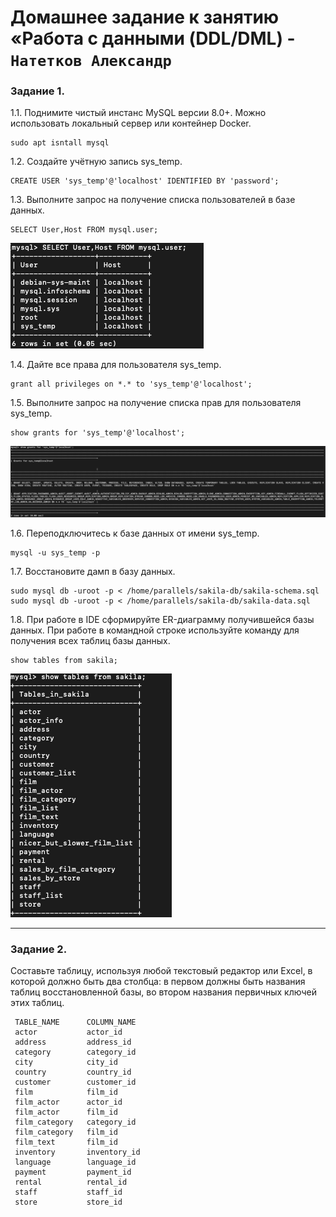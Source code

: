 # Домашнее задание к занятию «Работа с данными (DDL/DML) - `Натетков Александр`


### Задание 1. 

1.1. Поднимите чистый инстанс MySQL версии 8.0+. Можно использовать локальный сервер или контейнер Docker.
```
sudo apt isntall mysql
```
1.2. Создайте учётную запись sys_temp.
```
CREATE USER 'sys_temp'@'localhost' IDENTIFIED BY 'password';
```
1.3. Выполните запрос на получение списка пользователей в базе данных.
```
SELECT User,Host FROM mysql.user;
```
![Скриншот-1](https://github.com/karapuze/gitlab-hw/blob/main/img/Снимок%20экрана%202023-11-01%20в%2010.40.42.png)

1.4. Дайте все права для пользователя sys_temp.
```
grant all privileges on *.* to 'sys_temp'@'localhost';
```
1.5. Выполните запрос на получение списка прав для пользователя sys_temp.
```
show grants for 'sys_temp'@'localhost';
```
![Скриншот-1](https://github.com/karapuze/gitlab-hw/blob/main/img/Снимок%20экрана%202023-11-01%20в%2010.48.54.png)

1.6. Переподключитесь к базе данных от имени sys_temp.
```
mysql -u sys_temp -p
```
1.7. Восстановите дамп в базу данных.
```
sudo mysql db -uroot -p < /home/parallels/sakila-db/sakila-schema.sql sudo mysql db -uroot -p < /home/parallels/sakila-db/sakila-data.sql
```
1.8. При работе в IDE сформируйте ER-диаграмму получившейся базы данных. При работе в командной строке используйте команду для получения всех таблиц базы данных.
```
show tables from sakila;
```
![Скриншот-1](https://github.com/karapuze/gitlab-hw/blob/main/img/Снимок%20экрана%202023-11-01%20в%2014.28.56.png)

	

---

### Задание 2. 

Составьте таблицу, используя любой текстовый редактор или Excel, в которой должно быть два столбца: в первом должны быть названия таблиц восстановленной базы, во втором названия первичных ключей этих таблиц.

```
 TABLE_NAME    	 COLUMN_NAME  
 actor         	 actor_id     
 address       	 address_id   
 category      	 category_id  
 city          	 city_id      
 country       	 country_id   
 customer      	 customer_id  
 film          	 film_id      
 film_actor    	 actor_id     
 film_actor    	 film_id      
 film_category 	 category_id  
 film_category 	 film_id      
 film_text     	 film_id      
 inventory     	 inventory_id 
 language      	 language_id  
 payment       	 payment_id   
 rental        	 rental_id    
 staff         	 staff_id     
 store         	 store_id


```



 
